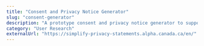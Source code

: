 ```yaml
---
title: "Consent and Privacy Notice Generator"
slug: "consent-generator"
description: "A prototype consent and privacy notice generator to support with user research design sessions"
category: "User Research"
externalUrl: "https://simplify-privacy-statements.alpha.canada.ca/en/"
---
```

